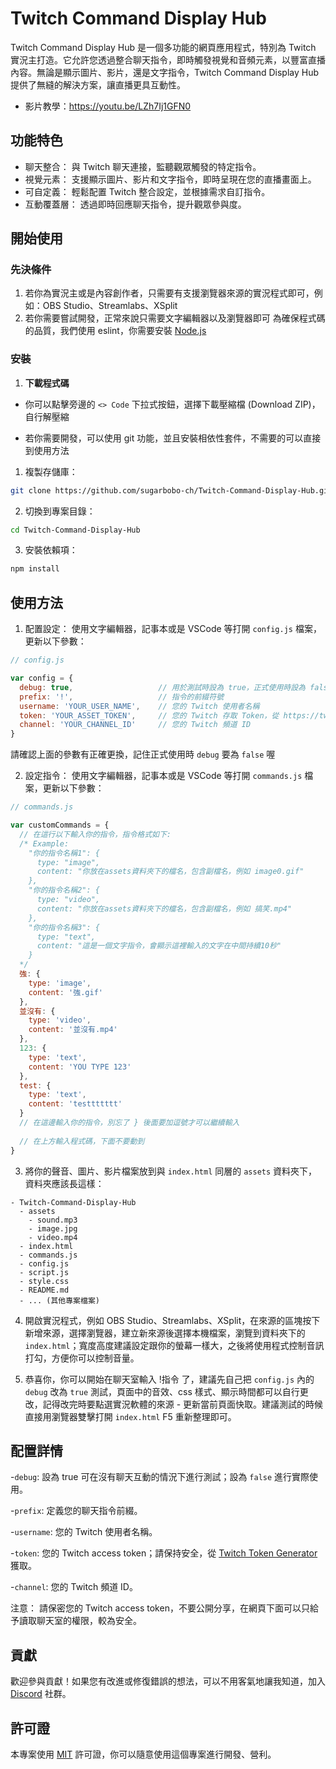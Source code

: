 # Twitch Command Display Hub

Twitch Command Display Hub 是一個多功能的網頁應用程式，特別為 Twitch 實況主打造。它允許您透過整合聊天指令，即時觸發視覺和音頻元素，以豐富直播內容。無論是顯示圖片、影片，還是文字指令，Twitch Command Display Hub 提供了無縫的解決方案，讓直播更具互動性。

- 影片教學：https://youtu.be/LZh7Ij1GFN0

## 功能特色
- 聊天整合： 與 Twitch 聊天連接，監聽觀眾觸發的特定指令。
- 視覺元素： 支援顯示圖片、影片和文字指令，即時呈現在您的直播畫面上。
- 可自定義： 輕鬆配置 Twitch 整合設定，並根據需求自訂指令。
- 互動覆蓋層： 透過即時回應聊天指令，提升觀眾參與度。

## 開始使用

### 先決條件

1. 若你為實況主或是內容創作者，只需要有支援瀏覽器來源的實況程式即可，例如：OBS Studio、Streamlabs、XSplit
2. 若你需要嘗試開發，正常來說只需要文字編輯器以及瀏覽器即可
   為確保程式碼的品質，我們使用 eslint，你需要安裝 [Node.js](https://nodejs.org/)

### 安裝

1. **下載程式碼**

- 你可以點擊旁邊的 `<> Code` 下拉式按鈕，選擇下載壓縮檔 (Download ZIP)，自行解壓縮

- 若你需要開發，可以使用 git 功能，並且安裝相依性套件，不需要的可以直接到使用方法

1. 複製存儲庫：
```bash
git clone https://github.com/sugarbobo-ch/Twitch-Command-Display-Hub.git
```

2. 切換到專案目錄：
```bash
cd Twitch-Command-Display-Hub
```

3. 安裝依賴項：
```bash
npm install
```

## 使用方法
1. 配置設定：
使用文字編輯器，記事本或是 VSCode 等打開 `config.js` 檔案，更新以下參數：
```javascript
// config.js

var config = {
  debug: true,                   // 用於測試時設為 true，正式使用時設為 false
  prefix: '!',                   // 指令的前綴符號
  username: 'YOUR_USER_NAME',    // 您的 Twitch 使用者名稱
  token: 'YOUR_ASSET_TOKEN',     // 您的 Twitch 存取 Token，從 https://twitchtokengenerator.com/ 獲取
  channel: 'YOUR_CHANNEL_ID'     // 您的 Twitch 頻道 ID
}
```

請確認上面的參數有正確更換，記住正式使用時 `debug` 要為 `false` 喔

2. 設定指令：
使用文字編輯器，記事本或是 VSCode 等打開 `commands.js` 檔案，更新以下參數：
```javascript
// commands.js

var customCommands = {
  // 在這行以下輸入你的指令，指令格式如下:
  /* Example:
    "你的指令名稱1": {
      type: "image",
      content: "你放在assets資料夾下的檔名，包含副檔名，例如 image0.gif"
    },
    "你的指令名稱2": {
      type: "video",
      content: "你放在assets資料夾下的檔名，包含副檔名，例如 搞笑.mp4"
    },
    "你的指令名稱3": {
      type: "text",
      content: "這是一個文字指令，會顯示這裡輸入的文字在中間持續10秒"
    }
  */
  強: {
    type: 'image',
    content: '強.gif'
  },
  並沒有: {
    type: 'video',
    content: '並沒有.mp4'
  },
  123: {
    type: 'text',
    content: 'YOU TYPE 123'
  },
  test: {
    type: 'text',
    content: 'testtttttt'
  }
  // 在這邊輸入你的指令，別忘了 } 後面要加逗號才可以繼續輸入
  
  // 在上方輸入程式碼，下面不要動到
}
```

3. 將你的聲音、圖片、影片檔案放到與 `index.html` 同層的 `assets` 資料夾下，資料夾應該長這樣：
```
- Twitch-Command-Display-Hub
  - assets
    - sound.mp3
    - image.jpg
    - video.mp4
  - index.html
  - commands.js
  - config.js
  - script.js
  - style.css
  - README.md
  - ... (其他專案檔案)
```

4. 開啟實況程式，例如 OBS Studio、Streamlabs、XSplit，在來源的區塊按下新增來源，選擇瀏覽器，建立新來源後選擇本機檔案，瀏覽到資料夾下的 `index.html`；寬度高度建議設定跟你的螢幕一樣大，之後將使用程式控制音訊打勾，方便你可以控制音量。

5. 恭喜你，你可以開始在聊天室輸入 !指令 了，建議先自己把 `config.js` 內的 `debug` 改為 `true` 測試，頁面中的音效、css 樣式、顯示時間都可以自行更改，記得改完時要點選實況軟體的來源 - 更新當前頁面快取。建議測試的時候直接用瀏覽器雙擊打開 `index.html` F5 重新整理即可。

## 配置詳情
-`debug`: 設為 true 可在沒有聊天互動的情況下進行測試；設為 `false` 進行實際使用。

-`prefix`: 定義您的聊天指令前綴。

-`username`: 您的 Twitch 使用者名稱。

-`token`: 您的 Twitch access token；請保持安全，從 [Twitch Token Generator](https://twitchtokengenerator.com/) 獲取。

-`channel`: 您的 Twitch 頻道 ID。

注意： 請保密您的 Twitch access token，不要公開分享，在網頁下面可以只給予讀取聊天室的權限，較為安全。

## 貢獻

歡迎參與貢獻！如果您有改進或修復錯誤的想法，可以不用客氣地讓我知道，加入 [Discord](https://discord.gg/gzDKGDZcwU) 社群。

## 許可證

本專案使用 [MIT](https://opensource.org/license/mit) 許可證，你可以隨意使用這個專案進行開發、營利。
